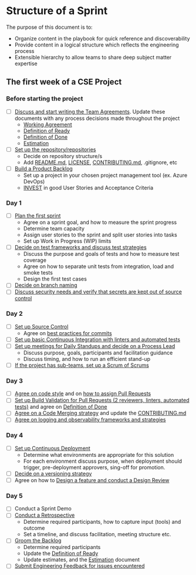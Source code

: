 # Structure of a Sprint

The purpose of this document is to:

- Organize content in the playbook for quick reference and discoverability
- Provide content in a logical structure which reflects the engineering process
- Extensible hierarchy to allow teams to share deep subject matter expertise

## The first week of a CSE Project

### Before starting the project

- [ ] [Discuss and start writing the Team Agreements](team-agreements/readme.md). Update these documents with any process decisions made throughout the project
  - [Working Agreement](team-agreements/working-agreements/readme.md)
  - [Definition of Ready](team-agreements/definition-of-ready/readme.md)
  - [Definition of Done](team-agreements/definition-of-done/readme.md)
  - [Estimation](sprint-planning/estimation/readme.md)
- [ ] [Set up the repository/repositories](source-control/contributing/readme.md#creating-a-new-repository)
  - Decide on repository structure/s
  - Add [README.md](resources/templates/README.md), [LICENSE](resources/templates/LICENSE), [CONTRIBUTING.md](resources/templates/CONTRIBUTING.md), .gitignore, etc
- [ ] [Build a Product Backlog](backlog-management/readme.md)
  - Set up a project in your chosen project management tool (ex. Azure DevOps)
  - [INVEST](https://en.wikipedia.org/wiki/INVEST_(mnemonic)) in good User Stories and Acceptance Criteria

### Day 1

- [ ] [Plan the first sprint](sprint-planning/readme.md)
  - Agree on a sprint goal, and how to measure the sprint progress
  - Determine team capacity
  - Assign user stories to the sprint and split user stories into tasks
  - Set up Work in Progress (WIP) limits
- [ ] [Decide on test frameworks and discuss test strategies](test-first-development/readme.md)
  - Discuss the purpose and goals of tests and how to measure test coverage
  - Agree on how to separate unit tests from integration, load and smoke tests
  - Design the first test cases
- [ ] [Decide on branch naming](source-control/contributing/readme.md#naming-branches)
- [ ] [Discuss security needs and verify that secrets are kept out of source control](continuous-deployment/secrets-management/recipes/azure-devops/secrets-per-branch.md)

### Day 2

- [ ] [Set up Source Control](source-control/readme.md)
  - Agree on [best practices for commits](source-control/contributing/readme.md#commit-best-practices)
- [ ] [Set up basic Continuous Integration with linters and automated tests](continuous-integration/readme.md)
- [ ] [Set up meetings for Daily Standups and decide on a Process Lead](stand-ups/readme.md)
  - Discuss purpose, goals, participants and facilitation guidance
  - Discuss timing, and how to run an efficient stand-up
- [ ] [If the project has sub-teams, set up a Scrum of Scrums](scrum-of-scrums/readme.md)

### Day 3

- [ ] [Agree on code style](code-reviews/README.md) and on [how to assign Pull Requests](code-reviews/pull-requests.md)
- [ ] [Set up Build Validation for Pull Requests (2 reviewers, linters, automated tests)](code-reviews/README.md) and agree on [Definition of Done](team-agreements/definition-of-done/readme.md)
- [ ] [Agree on a Code Merging strategy](source-control/contributing/readme.md#merge-strategies) and update the [CONTRIBUTING.md](resources/templates/CONTRIBUTING.md)
- [ ] [Agree on logging and observability frameworks and strategies](observability/readme.md)

### Day 4

- [ ] [Set up Continuous Deployment](continuous-deployment/readme.md)
  - Determine what environments are appropriate for this solution
  - For each environment discuss purpose, when deployment should trigger, pre-deployment approvers, sing-off for promotion.
- [ ] [Decide on a versioning strategy](source-control/versioning/readme.md)
- [ ] Agree on how to [Design a feature and conduct a Design Review](design-reviews/readme.md)

### Day 5

- [ ] Conduct a Sprint Demo
- [ ] [Conduct a Retrospective](retrospectives/readme.md)
  - Determine required participants, how to capture input (tools) and outcome
  - Set a timeline, and discuss facilitation, meeting structure etc.
- [ ] [Groom the Backlog](backlog-management/grooming/readme.md)
  - Determine required participants
  - Update the [Definition of Ready](team-agreements/definition-of-ready/readme.md)
  - Update estimates, and the [Estimation](sprint-planning/estimation/readme.md) document
- [ ] [Submit Engineering Feedback for issues encountered](engineering-feedback/readme.md)
